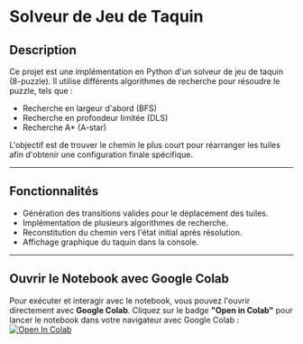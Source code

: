 # Solveur de Jeu de Taquin

## Description
Ce projet est une implémentation en Python d'un solveur de jeu de taquin (8-puzzle). Il utilise différents algorithmes de recherche pour résoudre le puzzle, tels que :
- Recherche en largeur d'abord (BFS)
- Recherche en profondeur limitée (DLS)
- Recherche A* (A-star)

L'objectif est de trouver le chemin le plus court pour réarranger les tuiles afin d'obtenir une configuration finale spécifique.

---

## Fonctionnalités
- Génération des transitions valides pour le déplacement des tuiles.
- Implémentation de plusieurs algorithmes de recherche.
- Reconstitution du chemin vers l'état initial après résolution.
- Affichage graphique du taquin dans la console.

---

## Ouvrir le Notebook avec Google Colab
Pour exécuter et interagir avec le notebook, vous pouvez l'ouvrir directement avec **Google Colab**.
Cliquez sur le badge **"Open in Colab"** pour lancer le notebook dans votre navigateur avec Google Colab :
[![**Open In Colab**](https://colab.research.google.com/assets/colab-badge.svg)](https://colab.research.google.com/github/yosrayarmani/IA-Jeu-Taquin/blob/main/taquin.ipynb)

